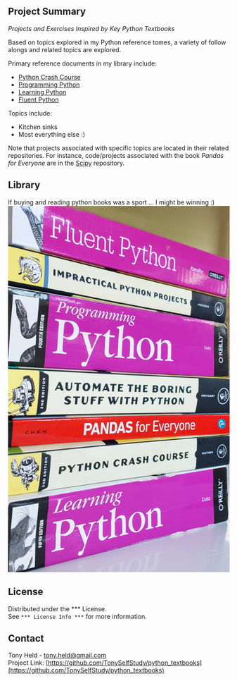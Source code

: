 ## Project Summary
*Projects and Exercises Inspired by Key Python Textbooks*  

Based on topics explored in my Python reference tomes,
a variety of follow alongs and related topics are explored.

Primary reference documents in my library include:
* [Python Crash Course](https://www.amazon.com/Python-Crash-Course-2nd-Edition/dp/1593279280)
* [Programming Python](https://www.amazon.com/Programming-Python-Powerful-Object-Oriented/dp/0596158106/)
* [Learning Python](https://www.amazon.com/Learning-Python-5th-Mark-Lutz/dp/1449355730)
* [Fluent Python](https://www.amazon.com/Fluent-Python-Concise-Effective-Programming/dp/1491946008)

Topics include:
* Kitchen sinks
* Most everything else :)

Note that projects associated with specific topics are located in
their related repositories.  For instance, code/projects 
associated with the book _Pandas for Everyone_ 
are in the  [Scipy](https://github.com/TonySelfStudy/scipy) repository.

## Library
If buying and reading python books was a sport ... I might be winning :)
![Image](tonys_textbooks.jpg)

## License

Distributed under the *** License.  
See `*** License Info ***` for more information.

## Contact

Tony Held - tony.held@gmail.com  
Project Link: [https://github.com/TonySelfStudy/python_textbooks](https://github.com/TonySelfStudy/python_textbooks)
